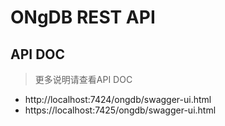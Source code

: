 # ONgDB REST API

## API DOC
>更多说明请查看API DOC
- http://localhost:7424/ongdb/swagger-ui.html
- https://localhost:7425/ongdb/swagger-ui.html

